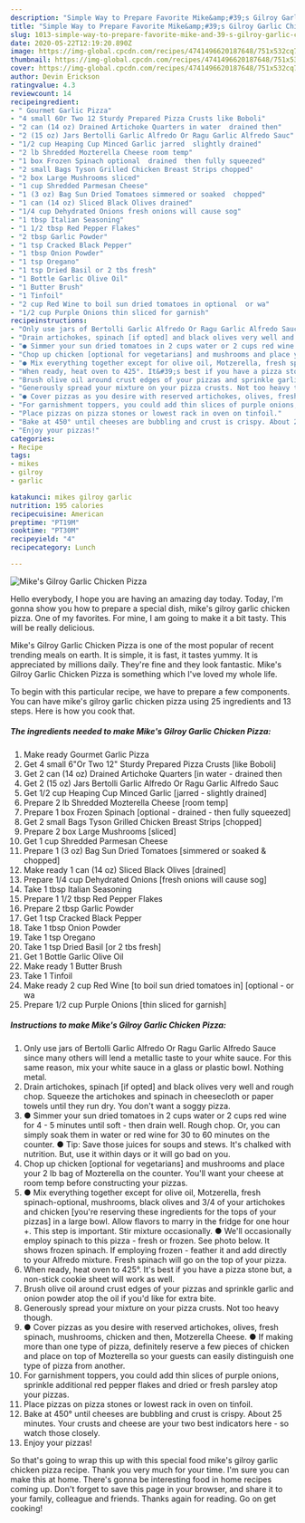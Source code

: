 ```yaml
---
description: "Simple Way to Prepare Favorite Mike&amp;#39;s Gilroy Garlic Chicken Pizza"
title: "Simple Way to Prepare Favorite Mike&amp;#39;s Gilroy Garlic Chicken Pizza"
slug: 1013-simple-way-to-prepare-favorite-mike-and-39-s-gilroy-garlic-chicken-pizza
date: 2020-05-22T12:19:20.890Z
image: https://img-global.cpcdn.com/recipes/4741496620187648/751x532cq70/mikes-gilroy-garlic-chicken-pizza-recipe-main-photo.jpg
thumbnail: https://img-global.cpcdn.com/recipes/4741496620187648/751x532cq70/mikes-gilroy-garlic-chicken-pizza-recipe-main-photo.jpg
cover: https://img-global.cpcdn.com/recipes/4741496620187648/751x532cq70/mikes-gilroy-garlic-chicken-pizza-recipe-main-photo.jpg
author: Devin Erickson
ratingvalue: 4.3
reviewcount: 14
recipeingredient:
- " Gourmet Garlic Pizza"
- "4 small 6Or Two 12 Sturdy Prepared Pizza Crusts like Boboli"
- "2 can (14 oz) Drained Artichoke Quarters in water  drained then"
- "2 (15 oz) Jars Bertolli Garlic Alfredo Or Ragu Garlic Alfredo Sauc"
- "1/2 cup Heaping Cup Minced Garlic jarred  slightly drained"
- "2 lb Shredded Mozterella Cheese room temp"
- "1 box Frozen Spinach optional  drained  then fully squeezed"
- "2 small Bags Tyson Grilled Chicken Breast Strips chopped"
- "2 box Large Mushrooms sliced"
- "1 cup Shredded Parmesan Cheese"
- "1 (3 oz) Bag Sun Dried Tomatoes simmered or soaked  chopped"
- "1 can (14 oz) Sliced Black Olives drained"
- "1/4 cup Dehydrated Onions fresh onions will cause sog"
- "1 tbsp Italian Seasoning"
- "1 1/2 tbsp Red Pepper Flakes"
- "2 tbsp Garlic Powder"
- "1 tsp Cracked Black Pepper"
- "1 tbsp Onion Powder"
- "1 tsp Oregano"
- "1 tsp Dried Basil or 2 tbs fresh"
- "1 Bottle Garlic Olive Oil"
- "1 Butter Brush"
- "1 Tinfoil"
- "2 cup Red Wine to boil sun dried tomatoes in optional  or wa"
- "1/2 cup Purple Onions thin sliced for garnish"
recipeinstructions:
- "Only use jars of Bertolli Garlic Alfredo Or Ragu Garlic Alfredo Sauce since many others will lend a metallic taste to your white sauce. For this same reason, mix your white sauce in a glass or plastic bowl. Nothing metal."
- "Drain artichokes, spinach [if opted] and black olives very well and rough chop. Squeeze the artichokes and spinach in cheesecloth or paper towels until they run dry. You don&#39;t want a soggy pizza."
- "● Simmer your sun dried tomatoes in 2 cups water or 2 cups red wine for 4 - 5 minutes until soft - then drain well. Rough chop. Or, you can simply soak them in water or red wine for 30 to 60 minutes on the counter.                                                                                                                                                   ● Tip: Save those juices for soups and stews. It&#39;s chalked with nutrition. But, use it within days or it will go bad on you."
- "Chop up chicken [optional for vegetarians] and mushrooms and place your 2 lb bag of Mozterella on the counter. You&#39;ll want your cheese at room temp before constructing your pizzas."
- "● Mix everything together except for olive oil, Motzerella, fresh spinach-optional, mushrooms, black olives and 3/4 of your artichokes and chicken [you&#39;re reserving these ingredients for the tops of your pizzas] in a large bowl. Allow flavors to marry in the fridge for one hour +. This step is important. Stir mixture occasionally.                                                                                                                                                                                                  ● We&#39;ll occasionally employ spinach to this pizza - fresh or frozen. See photo below. It shows frozen spinach. If employing frozen - feather it and add directly to your Alfredo mixture. Fresh spinach will go on the top of your pizza."
- "When ready, heat oven to 425°. It&#39;s best if you have a pizza stone but, a non-stick cookie sheet will work as well."
- "Brush olive oil around crust edges of your pizzas and sprinkle garlic and onion powder atop the oil if you&#39;d like for extra bite."
- "Generously spread your mixture on your pizza crusts. Not too heavy though."
- "● Cover pizzas as you desire with reserved artichokes, olives, fresh spinach, mushrooms, chicken and then, Motzerella Cheese.                                                                    ● If making more than one type of pizza, definitely reserve a few pieces of chicken and place on top of Mozterella so your guests can easily distinguish one type of pizza from another."
- "For garnishment toppers, you could add thin slices of purple onions, sprinkle additional red pepper flakes and dried or fresh parsley atop your pizzas."
- "Place pizzas on pizza stones or lowest rack in oven on tinfoil."
- "Bake at 450° until cheeses are bubbling and crust is crispy. About 25 minutes. Your crusts and cheese are your two best indicators here - so watch those closely."
- "Enjoy your pizzas!"
categories:
- Recipe
tags:
- mikes
- gilroy
- garlic

katakunci: mikes gilroy garlic 
nutrition: 195 calories
recipecuisine: American
preptime: "PT19M"
cooktime: "PT30M"
recipeyield: "4"
recipecategory: Lunch

---
```



![Mike&#39;s Gilroy Garlic Chicken Pizza](https://img-global.cpcdn.com/recipes/4741496620187648/751x532cq70/mikes-gilroy-garlic-chicken-pizza-recipe-main-photo.jpg)

Hello everybody, I hope you are having an amazing day today. Today, I'm gonna show you how to prepare a special dish, mike&#39;s gilroy garlic chicken pizza. One of my favorites. For mine, I am going to make it a bit tasty. This will be really delicious.



Mike&#39;s Gilroy Garlic Chicken Pizza is one of the most popular of recent trending meals on earth. It is simple, it is fast, it tastes yummy. It is appreciated by millions daily. They're fine and they look fantastic. Mike&#39;s Gilroy Garlic Chicken Pizza is something which I've loved my whole life.


To begin with this particular recipe, we have to prepare a few components. You can have mike&#39;s gilroy garlic chicken pizza using 25 ingredients and 13 steps. Here is how you cook that.

<!--inarticleads1-->

##### The ingredients needed to make Mike&#39;s Gilroy Garlic Chicken Pizza:

1. Make ready  Gourmet Garlic Pizza
1. Get 4 small 6&#34;Or Two 12&#34; Sturdy Prepared Pizza Crusts [like Boboli]
1. Get 2 can (14 oz) Drained Artichoke Quarters [in water - drained then
1. Get 2 (15 oz) Jars Bertolli Garlic Alfredo Or Ragu Garlic Alfredo Sauc
1. Get 1/2 cup Heaping Cup Minced Garlic [jarred - slightly drained]
1. Prepare 2 lb Shredded Mozterella Cheese [room temp]
1. Prepare 1 box Frozen Spinach [optional - drained - then fully squeezed]
1. Get 2 small Bags Tyson Grilled Chicken Breast Strips [chopped]
1. Prepare 2 box Large Mushrooms [sliced]
1. Get 1 cup Shredded Parmesan Cheese
1. Prepare 1 (3 oz) Bag Sun Dried Tomatoes [simmered or soaked &amp; chopped]
1. Make ready 1 can (14 oz) Sliced Black Olives [drained]
1. Prepare 1/4 cup Dehydrated Onions [fresh onions will cause sog]
1. Take 1 tbsp Italian Seasoning
1. Prepare 1 1/2 tbsp Red Pepper Flakes
1. Prepare 2 tbsp Garlic Powder
1. Get 1 tsp Cracked Black Pepper
1. Take 1 tbsp Onion Powder
1. Take 1 tsp Oregano
1. Take 1 tsp Dried Basil [or 2 tbs fresh]
1. Get 1 Bottle Garlic Olive Oil
1. Make ready 1 Butter Brush
1. Take 1 Tinfoil
1. Make ready 2 cup Red Wine [to boil sun dried tomatoes in] [optional - or wa
1. Prepare 1/2 cup Purple Onions [thin sliced for garnish]




<!--inarticleads2-->

##### Instructions to make Mike&#39;s Gilroy Garlic Chicken Pizza:

1. Only use jars of Bertolli Garlic Alfredo Or Ragu Garlic Alfredo Sauce since many others will lend a metallic taste to your white sauce. For this same reason, mix your white sauce in a glass or plastic bowl. Nothing metal.
1. Drain artichokes, spinach [if opted] and black olives very well and rough chop. Squeeze the artichokes and spinach in cheesecloth or paper towels until they run dry. You don&#39;t want a soggy pizza.
1. ● Simmer your sun dried tomatoes in 2 cups water or 2 cups red wine for 4 - 5 minutes until soft - then drain well. Rough chop. Or, you can simply soak them in water or red wine for 30 to 60 minutes on the counter.                                                                                                                                                   ● Tip: Save those juices for soups and stews. It&#39;s chalked with nutrition. But, use it within days or it will go bad on you.
1. Chop up chicken [optional for vegetarians] and mushrooms and place your 2 lb bag of Mozterella on the counter. You&#39;ll want your cheese at room temp before constructing your pizzas.
1. ● Mix everything together except for olive oil, Motzerella, fresh spinach-optional, mushrooms, black olives and 3/4 of your artichokes and chicken [you&#39;re reserving these ingredients for the tops of your pizzas] in a large bowl. Allow flavors to marry in the fridge for one hour +. This step is important. Stir mixture occasionally.                                                                                                                                                                                                  ● We&#39;ll occasionally employ spinach to this pizza - fresh or frozen. See photo below. It shows frozen spinach. If employing frozen - feather it and add directly to your Alfredo mixture. Fresh spinach will go on the top of your pizza.
1. When ready, heat oven to 425°. It&#39;s best if you have a pizza stone but, a non-stick cookie sheet will work as well.
1. Brush olive oil around crust edges of your pizzas and sprinkle garlic and onion powder atop the oil if you&#39;d like for extra bite.
1. Generously spread your mixture on your pizza crusts. Not too heavy though.
1. ● Cover pizzas as you desire with reserved artichokes, olives, fresh spinach, mushrooms, chicken and then, Motzerella Cheese.                                                                    ● If making more than one type of pizza, definitely reserve a few pieces of chicken and place on top of Mozterella so your guests can easily distinguish one type of pizza from another.
1. For garnishment toppers, you could add thin slices of purple onions, sprinkle additional red pepper flakes and dried or fresh parsley atop your pizzas.
1. Place pizzas on pizza stones or lowest rack in oven on tinfoil.
1. Bake at 450° until cheeses are bubbling and crust is crispy. About 25 minutes. Your crusts and cheese are your two best indicators here - so watch those closely.
1. Enjoy your pizzas!




So that's going to wrap this up with this special food mike&#39;s gilroy garlic chicken pizza recipe. Thank you very much for your time. I'm sure you can make this at home. There's gonna be interesting food in home recipes coming up. Don't forget to save this page in your browser, and share it to your family, colleague and friends. Thanks again for reading. Go on get cooking!
